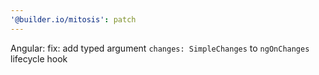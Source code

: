 ```yaml
---
'@builder.io/mitosis': patch
---
```


Angular: fix: add typed argument `changes: SimpleChanges` to `ngOnChanges` lifecycle hook

